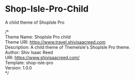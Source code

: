 # Shop-Isle-Pro-Child
A child theme of ShopIsle Pro

/* <br>
  Theme Name:           ShopIsle Pro child
  <br>
  Theme URI:            https://www.travel.shivisaacreed.com
  <br>
  Description:          A child theme of ThemeIsle's ShopIsle Pro theme.
  <br>
  Author:               Shiv Isaac Reed
  <br>
  URI:                  https://www.shivisaacreed.com/
  <br>
  Template:             shop-isle-pro
  <br>
  Version:              1.0.0
  <br>
*/
